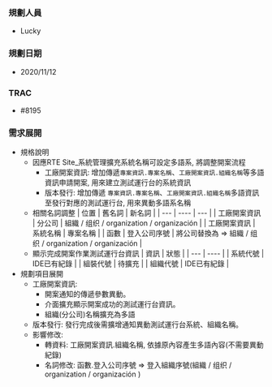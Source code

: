 ### <div id="user">規劃人員</div>
* Lucky

### <div id="updatedate">規劃日期</div>
* 2020/11/12

### <div id="trac">TRAC</div>
* #8195

### <div id="requirement">需求展開</div>
* 規格說明
  * 因應RTE Site_系統管理擴充系統名稱可設定多語系, 將調整開案流程
    * 工廠開案資訊: 增加傳遞`專案資訊.專案名稱`、`工廠開案資訊.組織名稱`等多語資訊申請開案, 用來建立測試運行台的系統資訊
    * 版本發行: 增加傳遞 `專案資訊.專案名稱`、`工廠開案資訊.組織名稱`多語資訊至發行對應的測試運行台, 用來異動多語系名稱
  * 相關名詞調整
    | 位置 | 舊名詞 | 新名詞 |
    | --- | ---- | --- |
    | 工廠開案資訊 | 分公司 | 組織 / 组织 / organization / organización |
    | 工廠開案資訊 | 系統名稱 | 專案名稱 |
    | 函數 | 登入公司序號 | 將公司替換為 => 組織 / 组织 / organization / organización |
  * 顯示完成開案作業測試運行台資訊
    | 資訊 | 狀態 |
    | --- | ---- |
    | 系統代號 | IDE已有紀錄 |
    | 組裝代號 | 待擴充 |
    | 組織代號 | IDE已有紀錄 |
* 規劃項目展開
  * 工廠開案資訊:
    * 開案通知的傳遞參數異動。
    * 介面擴充顯示開案成功的測試運行台資訊。
    * 組織(分公司)名稱擴充為多語
  * 版本發行: 發行完成後需擴增通知異動測試運行台系統、組織名稱。
  * 影響修改:
    * 轉資料: 工廠開案資訊.組織名稱, 依據原內容產生多語內容(不需要異動紀錄)
    * 名詞修改: 函數.登入公司序號 => 登入組織序號(組織 / 组织 / organization / organización )
